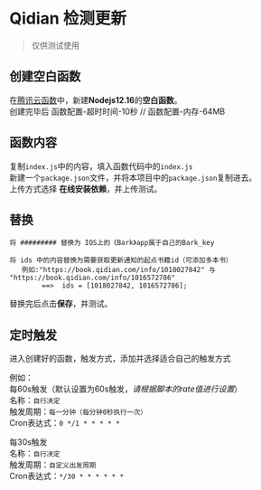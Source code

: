# Qidian 检测更新
> 仅供测试使用

## 创建空白函数

在[腾讯云函数](https://console.cloud.tencent.com/scf/index/1)中，新建**Nodejs12.16**的**空白函数**。  
创建完毕后 函数配置-超时时间-10秒  //  函数配置-内存-64MB

## 函数内容
复制`index.js`中的内容，填入函数代码中的`index.js`   
新建一个`package.json`文件，并将本项目中的`package.json`复制进去。  
上传方式选择 **在线安装依赖**，并上传测试。

## 替换
```
将 ######### 替换为 IOS上的《Bark》app属于自己的Bark_key  
   
将 ids 中的内容替换为需要获取更新通知的起点书籍id（可添加多本书）   
   例如:"https://book.qidian.com/info/1018027842" 与 "https://book.qidian.com/info/1016572786"
        ==>  ids = [1018027842, 1016572786];
```  
  
替换完后点击**保存**，并测试。

## 定时触发
进入创建好的函数，触发方式，添加并选择适合自己的触发方式  

例如：  
每60s触发（默认设置为60s触发，*请根据脚本的rate值进行设置*）  
名称：`自行决定`  
触发周期：`每一分钟（每分钟0秒执行一次）`  
Cron表达式：`0 */1 * * * * *`

每30s触发  
名称：`自行决定`  
触发周期：`自定义出发周期`  
Cron表达式：`*/30 * * * * * *`
